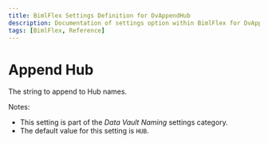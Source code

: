 ```yaml
---
title: BimlFlex Settings Definition for DvAppendHub
description: Documentation of settings option within BimlFlex for DvAppendHub
tags: [BimlFlex, Reference]
---
```


# Append Hub

The string to append to Hub names.

Notes:

* This setting is part of the *Data Vault Naming* settings category.
* The default value for this setting is `HUB`.

